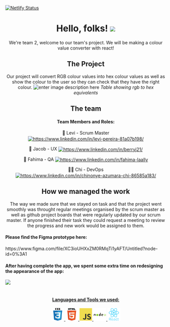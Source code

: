 [![Netlify Status](https://api.netlify.com/api/v1/badges/24194c9e-72f2-4605-9cf6-ed49e4a9298e/deploy-status)](https://app.netlify.com/sites/team2rgb2hex/deploys)
<h1 align="center"> Hello, folks! <img src="https://raw.githubusercontent.com/MartinHeinz/MartinHeinz/master/wave.gif" width="30px"> </h1>

<div align="center">
We're team 2, welcome to our team's project. We will be making a colour value converter with react!

## The Project
Our project will convert RGB colour values into hex colour values as well as show the colour to the user so they can check that they have the right colour. 
![enter image description here](https://images.squarespace-cdn.com/content/v1/5a049a70be42d60e92dd8246/1600971277285-NRAV97T5CB0NK5FJXSU0/Screen+Shot+2020-09-24+at+2.06.30+PM.jpg)
*Table showing rgb to hex equivalents*

## The team

<h4>Team Members and Roles:</h4>
<p></p>


🎯 Levi - Scrum Master
<a href="https://www.linkedin.com/in/levi-pereira-81a07b198/" target="blank"><img align="center" src="https://raw.githubusercontent.com/rahuldkjain/github-profile-readme-generator/master/src/images/icons/Social/linked-in-alt.svg" alt="https://www.linkedin.com/in/levi-pereira-81a07b198/" height="30" width="40" /></a>

🎀 Jacob - UX
<a href="https://linkedin.com/in/https://www.linkedin.com/in/berryj21/" target="blank"><img align="center" src="https://raw.githubusercontent.com/rahuldkjain/github-profile-readme-generator/master/src/images/icons/Social/linked-in-alt.svg" alt="https://www.linkedin.com/in/berryj21/" height="30" width="40" /></a>

🤝 Fahima - QA
<a href="https://www.linkedin.com/in/fahima-laally" target="blank"><img align="center" src="https://raw.githubusercontent.com/rahuldkjain/github-profile-readme-generator/master/src/images/icons/Social/linked-in-alt.svg" alt="https://www.linkedin.com/in/fahima-laally" height="30" width="40" /></a>

👨‍💻 Chi - DevOps
<a href="https://www.linkedin.com/in/chinonye-azumara-chi-86585a183/" target="blank"><img align="center" src="https://raw.githubusercontent.com/rahuldkjain/github-profile-readme-generator/master/src/images/icons/Social/linked-in-alt.svg" alt="https://www.linkedin.com/in/chinonye-azumara-chi-86585a183/" height="30" width="40" /></a>

## How we managed the work
The way we made sure that we stayed on task and that the project went smoothly was throught regular meetings organised by the scrum master as well as github project boards that were regularly updated by our scrum master.
If anyone finished their task they could request a meeting to review the progress and new work would be assigned to them.

<h4 align="left">Please find the Figma prototype here: </h4>
<p align="left">https://www.figma.com/file/XC3ioUHXxZM0RMqTi1yAFT/Untitled?node-id=0%3A1</p>
  
  
<h4 align="left">After having complete the app, we spent some extra time on redesigning the appearance of the app: </h4>
<p><a href="https://lh3.googleusercontent.com/NitEvPDKbXFXWRuVWhEzcaxeFdg1KjF5NUJTu-ih-4rYYiRzsmjuJBVk9kDiBMdUwMEYO888S3hQnAGDOcQZO9Mkb-Vq1rGecoA8HyOhl_Tk2Rr8if9n-3gHWkJJCfmUqt79hcjq=w2400?source=screenshot.guru"> <img align="left" src="https://lh3.googleusercontent.com/NitEvPDKbXFXWRuVWhEzcaxeFdg1KjF5NUJTu-ih-4rYYiRzsmjuJBVk9kDiBMdUwMEYO888S3hQnAGDOcQZO9Mkb-Vq1rGecoA8HyOhl_Tk2Rr8if9n-3gHWkJJCfmUqt79hcjq=w600-h315-p-k"</a></p>
<br><br>

  
<h4>Languages and Tools we used:</h4>
<p> <a href="https://www.w3schools.com/css/" target="_blank" rel="noreferrer"> <img src="https://raw.githubusercontent.com/devicons/devicon/master/icons/css3/css3-original-wordmark.svg" alt="css3" width="40" height="40"/> </a> <a href="https://www.w3.org/html/" target="_blank" rel="noreferrer"> <img src="https://raw.githubusercontent.com/devicons/devicon/master/icons/html5/html5-original-wordmark.svg" alt="html5" width="40" height="40"/> </a> <a href="https://developer.mozilla.org/en-US/docs/Web/JavaScript" target="_blank" rel="noreferrer"> <img src="https://raw.githubusercontent.com/devicons/devicon/master/icons/javascript/javascript-original.svg" alt="javascript" width="40" height="40"/> </a> <a href="https://nodejs.org" target="_blank" rel="noreferrer"> <img src="https://raw.githubusercontent.com/devicons/devicon/master/icons/nodejs/nodejs-original-wordmark.svg" alt="nodejs" width="40" height="40"/> </a> <a href="https://reactjs.org/" target="_blank" rel="noreferrer"> <img src="https://raw.githubusercontent.com/devicons/devicon/master/icons/react/react-original-wordmark.svg" alt="react" width="40" height="40"/> </a> </p>
</div>
